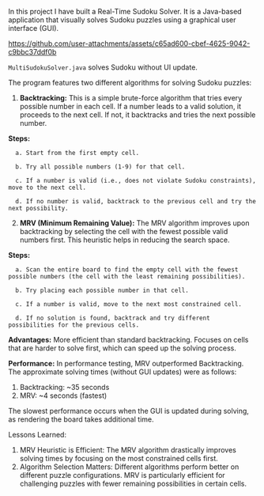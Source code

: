 In this project I have built a Real-Time Sudoku Solver. It is a Java-based application that visually solves Sudoku puzzles using a graphical user interface (GUI). 

https://github.com/user-attachments/assets/c65ad600-cbef-4625-9042-c9bbc37ddf0b

`MultiSudokuSolver.java` solves Sudoku without UI update.

The program features two different algorithms for solving Sudoku puzzles:

1. **Backtracking:** This is a simple brute-force algorithm that tries every possible number in each cell. If a number leads to a valid solution, it proceeds to the next cell. If not, it backtracks and tries the next possible number.

**Steps:**

      a. Start from the first empty cell.
      
      b. Try all possible numbers (1-9) for that cell.
      
      c. If a number is valid (i.e., does not violate Sudoku constraints), move to the next cell.
      
      d. If no number is valid, backtrack to the previous cell and try the next possibility.

2. **MRV (Minimum Remaining Value):** The MRV algorithm improves upon backtracking by selecting the cell with the fewest possible valid numbers first. This heuristic helps in reducing the search space.

**Steps:**

      a. Scan the entire board to find the empty cell with the fewest possible numbers (the cell with the least remaining possibilities).

      b. Try placing each possible number in that cell.

      c. If a number is valid, move to the next most constrained cell.

      d. If no solution is found, backtrack and try different possibilities for the previous cells.

**Advantages:** More efficient than standard backtracking. Focuses on cells that are harder to solve first, which can speed up the solving process.

**Performance:** In performance testing, MRV outperformed Backtracking. The approximate solving times (without GUI updates) were as follows:
1. Backtracking: ~35 seconds
2. MRV: ~4 seconds (fastest)

The slowest performance occurs when the GUI is updated during solving, as rendering the board takes additional time.

Lessons Learned:
1. MRV Heuristic is Efficient: The MRV algorithm drastically improves solving times by focusing on the most constrained cells first.
2. Algorithm Selection Matters: Different algorithms perform better on different puzzle configurations. MRV is particularly efficient for challenging puzzles with fewer remaining possibilities in certain cells.
